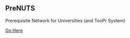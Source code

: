 ## PreNUTS

Prerequisite Network for Universities (and TooPr System)

[Go Here](https://itsjustmustafa.github.io/PreNUTS/)
